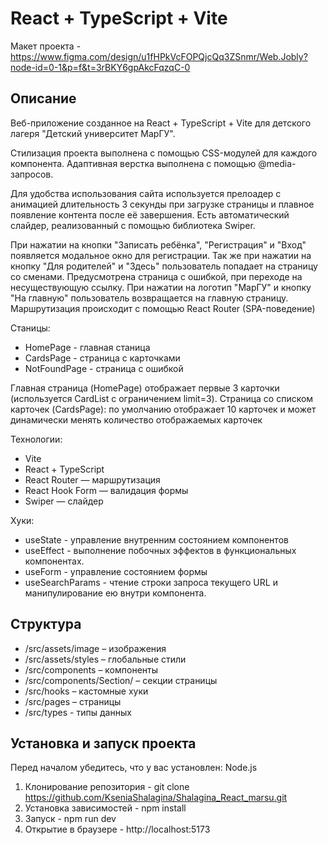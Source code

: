# React + TypeScript + Vite

 Макет проекта - https://www.figma.com/design/u1fHPkVcFOPQjcQq3ZSnmr/Web.Jobly?node-id=0-1&p=f&t=3rBKY6gpAkcFqzqC-0

## Описание

Веб-приложение созданное на React + TypeScript + Vite для детского лагеря "Детский университет МарГУ".

Стилизация проекта выполнена с помощью CSS-модулей для каждого компонента. Адаптивная верстка выполнена с помощью @media-запросов.

Для удобства использования сайта используется прелоадер с анимацией длительность 3 секунды при загрузке страницы и плавное появление контента после её завершения. Есть автоматический слайдер, реализованный с помощью библиотека Swiper. 

При нажатии на кнопки "Записать ребёнка", "Регистрация" и "Вход" появляется модальное окно для регистрации. Так же при нажатии на кнопку "Для родителей" и "Здесь" пользователь попадает на страницу со сменами. Предусмотрена страница с ошибкой, при переходе на несуществующую ссылку. При нажатии на логотип "МарГУ" и кнопку "На главную" пользователь возвращается на главную страницу. Маршрутизация  происходит с помощью React Router (SPA-поведение)

Станицы: 
- HomePage - главная станица
- CardsPage - страница с карточками 
- NotFoundPage - страница с ошибкой

Главная страница (HomePage) отображает первые 3 карточки (используется CardList с ограничением limit=3).
Страница со списком карточек (CardsPage): по умолчанию отображает 10 карточек и может динамически менять количество отображаемых карточек

Технологии: 
- Vite
- React + TypeScript
- React Router — маршрутизация
- React Hook Form — валидация формы
- Swiper — слайдер

Хуки:
- useState - управление внутренним состоянием компонентов
- useEffect - выполнение побочных эффектов в функциональных компонентах.
- useForm - управление состоянием формы
- useSearchParams - чтение строки запроса текущего URL и манипулирование ею внутри компонента. 

## Структура

- /src/assets/image – изображения
- /src/assets/styles – глобальные стили
- /src/components – компоненты 
- /src/components/Section/ – секции страницы
- /src/hooks – кастомные хуки
- /src/pages – страницы
- /src/types - типы данных

## Установка и запуск проекта

Перед началом убедитесь, что у вас установлен: Node.js 
1. Клонирование репозитория - git clone https://github.com/KseniaShalagina/Shalagina_React_marsu.git
2. Установка зависимостей - npm install
3. Запуск - npm run dev
4. Открытие в браузере - http://localhost:5173

